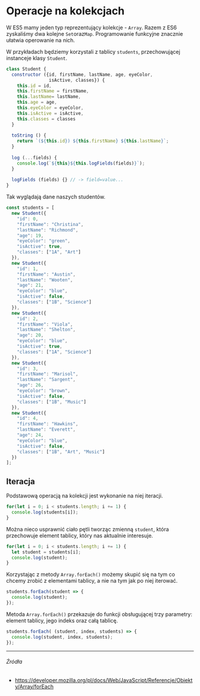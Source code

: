 # Operacje na kolekcjach

W ES5 mamy jeden typ reprezentujący kolekcje - `Array`. Razem z ES6 zyskaliśmy dwa kolejne `Set`oraz`Map`. Programowanie funkcyjne znacznie ułatwia operowanie na nich.

W przykładach będziemy korzystali z tablicy `students`, przechowującej instanceje klasy `Student`.

```js
class Student {
  constructor ({id, firstName, lastName, age, eyeColor,
                isActive, classes}) {
    this.id = id,
    this.firstName = firstName,
    this.lastName= lastName,
    this.age = age,
    this.eyeColor = eyeColor,
    this.isActive = isActive,
    this.classes = classes
  }
  
  toString () {
    return `(${this.id}) ${this.firstName} ${this.lastName}`;
  }
  
  log (...fields) {
    console.log(`${this}${this.logFields(fields)}`);
  }
  
  logFields (fields) {} // -> field=value...
}
```

Tak wyglądają dane naszych studentów.

```js
const students = [
  new Student({
    "id": 0,
    "firstName": "Christina",
    "lastName": "Richmond",
    "age": 19,
    "eyeColor": "green",
    "isActive": true,
    "classes": ["1A", "Art"]
  }),
  new Student({
    "id": 1,
    "firstName": "Austin",
    "lastName": "Wooten",
    "age": 21,
    "eyeColor": "blue",
    "isActive": false,
    "classes": ["1B", "Science"]
  }),
  new Student({
    "id": 2,
    "firstName": "Viola",
    "lastName": "Shelton",
    "age": 20,
    "eyeColor": "blue",
    "isActive": true,
    "classes": ["1A", "Science"]
  }),
  new Student({
    "id": 3,
    "firstName": "Marisol",
    "lastName": "Sargent",
    "age": 26,
    "eyeColor": "brown",
    "isActive": false,
    "classes": ["1B", "Music"]
  }),
  new Student({
    "id": 4,
    "firstName": "Hawkins",
    "lastName": "Everett",
    "age": 24,
    "eyeColor": "blue",
    "isActive": false,
    "classes": ["1B", "Art", "Music"]
  })
];
```

## Iteracja

Podstawową operacją na kolekcji jest wykonanie na niej iteracji.

```js
for(let i = 0; i < students.length; i += 1) {
  console.log(students[i]);
}
```

Można nieco usprawnić ciało pętli tworząc zmienną `student`, która przechowuje element tablicy, który nas aktualnie interesuje.

```js
for(let i = 0; i < students.length; i += 1) {
  let student = students[i];
  console.log(student);
}
```

Korzystając z metody `Array.forEach()` możemy skupić się na tym co chcemy zrobić z elementami tablicy, a nie na tym jak po niej iterować.

```js
students.forEach(student => {
  console.log(student);
});
```

Metoda `Array.forEach()` przekazuje do funkcji obsługującej trzy parametry: element tablicy, jego indeks oraz całą tablicę.

```js
students.forEach( (student, index, students) => {
  console.log(student, index, students);
});
```

---

###### Źródła

* https://developer.mozilla.org/pl/docs/Web/JavaScript/Referencje/Obiekty/Array/forEach